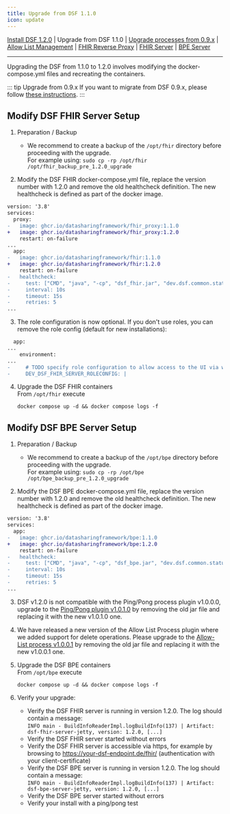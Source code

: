 ```yaml
---
title: Upgrade from DSF 1.1.0
icon: update
---
```

 [Install DSF 1.2.0](install.md) | Upgrade from DSF 1.1.0 | [Upgrade processes from 0.9.x](upgrade-from-0.md) | [Allow List Management](allowList-mgm.md) | [FHIR Reverse Proxy](fhir-reverse-proxy/README.md) | [FHIR Server](fhir/README.md) | [BPE Server](bpe/README.md)  

---

Upgrading the DSF from 1.1.0 to 1.2.0 involves modifying the docker-compose.yml files and recreating the containers.


::: tip Upgrade from 0.9.x
If you want to migrate from DSF 0.9.x, please follow [these instructions](upgrade-from-0).
:::

## Modify DSF FHIR Server Setup
1. Preparation / Backup
    * We recommend to create a backup of the `/opt/fhir` directory before proceeding with the upgrade.  
    For example using: `sudo cp -rp /opt/fhir /opt/fhir_backup_pre_1.2.0_upgrade`

2. Modify the DSF FHIR docker-compose.yml file, replace the version number with 1.2.0 and remove the old healthcheck definition. The new healthcheck is defined as part of the docker image.
```diff
version: '3.8'
services:
  proxy:
-   image: ghcr.io/datasharingframework/fhir_proxy:1.1.0
+   image: ghcr.io/datasharingframework/fhir_proxy:1.2.0
    restart: on-failure
...
  app:
-   image: ghcr.io/datasharingframework/fhir:1.1.0
+   image: ghcr.io/datasharingframework/fhir:1.2.0
    restart: on-failure
-   healthcheck:
-     test: ["CMD", "java", "-cp", "dsf_fhir.jar", "dev.dsf.common.status.client.StatusClient"]
-     interval: 10s
-     timeout: 15s
-     retries: 5
...
```

3. The role configuration is now optional. If you don't use roles, you can remove the role config (default for new installations):
```diff
  app:
...
    environment:
...
-     # TODO specify role configuration to allow access to the UI via web-browser or REST API for specific users, see documentation at dsf.dev
-     DEV_DSF_FHIR_SERVER_ROLECONFIG: |
```

4. Upgrade the DSF FHIR containers  
    From `/opt/fhir` execute  
    ```
    docker compose up -d && docker compose logs -f
    ```

## Modify DSF BPE Server Setup
1. Preparation / Backup
    * We recommend to create a backup of the `/opt/bpe` directory before proceeding with the upgrade.  
    For example using: `sudo cp -rp /opt/bpe /opt/bpe_backup_pre_1.2.0_upgrade`

2. Modify the DSF BPE docker-compose.yml file, replace the version number with 1.2.0 and remove the old healthcheck definition. The new healthcheck is defined as part of the docker image.
```diff
version: '3.8'
services:
  app:
-   image: ghcr.io/datasharingframework/bpe:1.1.0
+   image: ghcr.io/datasharingframework/bpe:1.2.0
    restart: on-failure
-   healthcheck:
-     test: ["CMD", "java", "-cp", "dsf_bpe.jar", "dev.dsf.common.status.client.StatusClient"]
-     interval: 10s
-     timeout: 15s
-     retries: 5
...
```

3. DSF v1.2.0 is not compatible with the Ping/Pong process plugin v1.0.0.0, upgrade to the [Ping/Pong plugin v1.0.1.0](https://github.com/datasharingframework/dsf-process-ping-pong/releases) by removing the old jar file and replacing it with the new v1.0.1.0 one.

4. We have released a new version of the Allow List Process plugin where we added support for delete operations. Please upgrade to the [Allow-List process v1.0.0.1](https://github.com/datasharingframework/dsf-process-allow-list/releases) by removing the old jar file and replacing it with the new v1.0.0.1 one.

5. Upgrade the DSF BPE containers  
    From `/opt/bpe` execute  
    ```
    docker compose up -d && docker compose logs -f
    ```

6. Verify your upgrade:
    * Verify the DSF FHIR server is running in version 1.2.0. The log should contain a message:  
        `INFO main - BuildInfoReaderImpl.logBuildInfo(137) | Artifact: dsf-fhir-server-jetty, version: 1.2.0, [...]`
    * Verify the DSF FHIR server started without errors
    * Verify the DSF FHIR server is accessible via https, for example by browsing to https://your-dsf-endpoint.de/fhir/ (authentication with your client-certificate)
    * Verify the DSF BPE server is running in version 1.2.0. The log should contain a message:  
        `INFO main - BuildInfoReaderImpl.logBuildInfo(137) | Artifact: dsf-bpe-server-jetty, version: 1.2.0, [...]`
    * Verify the DSF BPE server started without errors
    * Verify your install with a ping/pong test  
